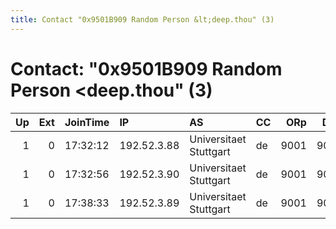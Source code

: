 ```yaml
---
title: Contact "0x9501B909 Random Person &lt;deep.thou" (3)
---
```


# Contact: "0x9501B909 Random Person &lt;deep.thou" (3)

|   Up |   Ext | JoinTime   | IP          | AS                     | CC   |   ORp |   Dirp | OS    | Version   | Nickname            |   eFamMembers |
|-----:|------:|:-----------|:------------|:-----------------------|:-----|------:|-------:|:------|:----------|:--------------------|--------------:|
|    1 |     0 | 17:32:12   | 192.52.3.88 | Universitaet Stuttgart | de   |  9001 |   9030 | Linux | 0.3.1.9   | einTORfuerMaas      |             4 |
|    1 |     0 | 17:32:56   | 192.52.3.90 | Universitaet Stuttgart | de   |  9001 |   9030 | Linux | 0.3.1.9   | VDSNetzDG202WTF     |             4 |
|    1 |     0 | 17:38:33   | 192.52.3.89 | Universitaet Stuttgart | de   |  9001 |   9030 | Linux | 0.3.1.9   | einTORfurDeMaiziere |             4 |
